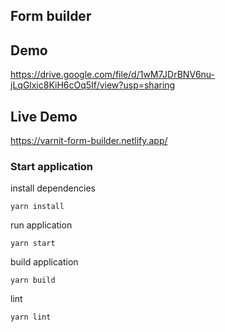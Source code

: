 ## Form builder


## Demo
https://drive.google.com/file/d/1wM7JDrBNV6nu-jLqGlxic8KiH6cOq5If/view?usp=sharing

## Live Demo
https://varnit-form-builder.netlify.app/


### Start application

install dependencies

```
yarn install
```

run application

```
yarn start
```

build application

```
yarn build
```

lint

```
yarn lint
```

